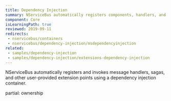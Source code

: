 ```yaml
---
title: Dependency Injection
summary: NServiceBus automatically registers components, handlers, and sagas.
component: Core
isLearningPath: true
reviewed: 2019-09-11
redirects:
 - nservicebus/containers
 - nservicebus/dependency-injection/msdependencyinjection
related:
 - samples/dependency-injection
 - samples/dependency-injection/extensions-dependency-injection
---
```

NServiceBus automatically registers and invokes message handlers, sagas, and other user-provided extension points using a dependency injection container.

partial: ownership